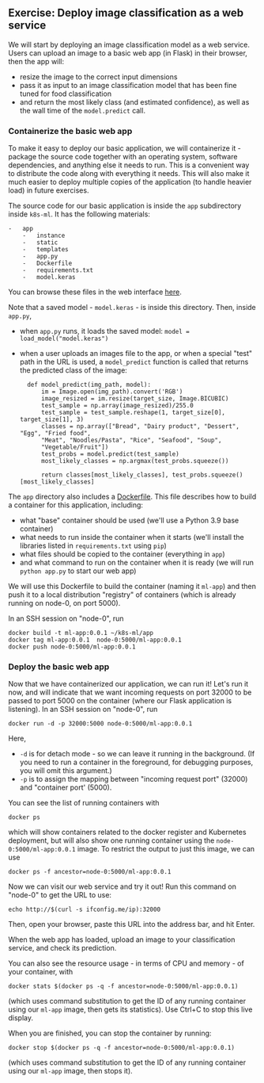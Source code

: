 ## Exercise: Deploy image classification as a web service

We will start by deploying an image classification model as a web service. Users can upload an image to a basic web app (in Flask) in their browser, then the app will:

* resize the image to the correct input dimensions
* pass it as input to an image classification model that has been fine tuned for food classification
* and return the most likely class (and estimated confidence), as well as the wall time of the `model.predict` call.

### Containerize the basic web app

To make it easy to deploy our basic application, we will containerize it - package the source code together with an operating system, software dependencies, and anything else it needs to run. This is a convenient way to distribute the code along with everything it needs. This will also make it much easier to deploy multiple copies of the application (to handle heavier load) in future exercises.

The source code for our basic application is inside the `app` subdirectory inside `k8s-ml`. It has the following materials:

```
-   app
    -   instance
    -   static
    -   templates
    -   app.py
    -   Dockerfile
    -   requirements.txt
    -   model.keras
```

You can browse these files in the web interface [here](https://github.com/teaching-on-testbeds/k8s-ml/tree/gh-pages/app). 

Note that a saved model - `model.keras` - is inside this directory.  Then, inside `app.py`, 

* when `app.py` runs, it loads the saved model: `model = load_model("model.keras")`
* when a user uploads an images file to the app, or when a special "test" path in the URL is used, a `model_predict` function is called that returns the predicted class of the image:

        def model_predict(img_path, model):
            im = Image.open(img_path).convert('RGB')
            image_resized = im.resize(target_size, Image.BICUBIC)
            test_sample = np.array(image_resized)/255.0
            test_sample = test_sample.reshape(1, target_size[0], target_size[1], 3)
            classes = np.array(["Bread", "Dairy product", "Dessert", "Egg", "Fried food",
            "Meat", "Noodles/Pasta", "Rice", "Seafood", "Soup",
            "Vegetable/Fruit"])
            test_probs = model.predict(test_sample)
            most_likely_classes = np.argmax(test_probs.squeeze())
            
            return classes[most_likely_classes], test_probs.squeeze()[most_likely_classes]


The `app` directory also includes a [Dockerfile](https://github.com/teaching-on-testbeds/k8s-ml/blob/gh-pages/app/Dockerfile). This file describes how to build a container for this application, including:


* what "base" container should be used (we'll use a Python 3.9 base container)
* what needs to run inside the container when it starts (we'll install the libraries listed in `requirements.txt` using `pip`)
* what files should be copied to the container (everything in `app`)
* and what command to run on the container when it is ready (we will run `python app.py` to start our web app)

We will use this Dockerfile to build the container (naming it `ml-app`) and then push it to a local distribution "registry" of containers (which is already running on node-0, on port 5000).

In an SSH session on "node-0", run

```
docker build -t ml-app:0.0.1 ~/k8s-ml/app
docker tag ml-app:0.0.1  node-0:5000/ml-app:0.0.1
docker push node-0:5000/ml-app:0.0.1
```

### Deploy the basic web app

Now that we have containerized our application, we can run it! Let's run it now, and will indicate that we want incoming requests on port 32000 to be passed to port 5000 on the container (where our Flask application is listening). In an SSH session on "node-0", run

```
docker run -d -p 32000:5000 node-0:5000/ml-app:0.0.1
```

Here, 

-   `-d` is for detach mode - so we can leave it running in the background. (If you need to run a container in the foreground, for debugging purposes, you will omit this argument.)
-   `-p` is to assign the mapping between "incoming request port" (32000) and "container port' (5000).


You can see the list of running containers with 

```
docker ps
```

which will show containers related to the docker register and Kubernetes deployment, but will also show one running container using the `node-0:5000/ml-app:0.0.1` image. To restrict the output to just this image, we can use

```
docker ps -f ancestor=node-0:5000/ml-app:0.0.1
```

Now we can visit our web service and try it out! Run this command on "node-0" to get the URL to use:

```
echo http://$(curl -s ifconfig.me/ip):32000
```

Then, open your browser, paste this URL into the address bar, and hit Enter.

When the web app has loaded, upload an image to your classification service, and check its prediction.

You can also see the resource usage - in terms of CPU and memory - of your container, with 

```
docker stats $(docker ps -q -f ancestor=node-0:5000/ml-app:0.0.1)
```

(which uses command substitution to get the ID of any running container using our `ml-app` image, then gets its statistics). Use Ctrl+C to stop this live display.


When you are finished, you can stop the container by running:


```
docker stop $(docker ps -q -f ancestor=node-0:5000/ml-app:0.0.1)
```

(which uses command substitution to get the ID of any running container using our `ml-app` image, then stops it).

